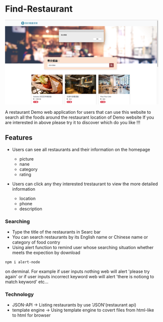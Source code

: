 # Find-Restaurant
![Index page about Restaurant List](./public/Find-Restaurant.png)

A restaurant Demo web application for users that can use this website to search all the foods  around the restaurant location of Demo website 
If you are interested in above please try it to discover which do you like !!!

## Features
- Users can see all restaurants and their information on the homepage
   * picture
   * nane
   * category
   * rating
   
- Users can click any they interested trestaurant to view the more detailed information 
  * location
  * phone
  * description

### Searching
- Type the title of the restaurants in Searc bar
- You can search restaurants by its English name or Chinese name or category of food contry
- Using alert function to remind user whose searching situation whether meets the expection by download 
```bash
npm i alert-node 
```
on derminal. 
For example if user inputs nothing web will alert 'please try again' or if user inputs incorrect keyword web will alert 'there is notiong to match keyword' etc...

### Technology
- JSON-API -> Listing restaurants by use 'JSON'(restaurant api)
- template engine -> Using template engine to covert files from html-like to html for browser
